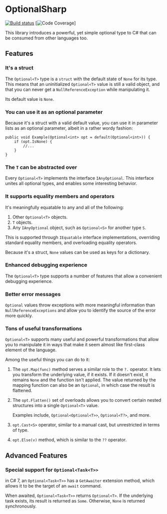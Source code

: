 # OptionalSharp
[![Build status](https://ci.appveyor.com/api/projects/status/u95y7i721ngdo35b?svg=true)](https://ci.appveyor.com/project/GregRos/optionalsharp)
[![Code Coverage](https://codecov.io/gh/GregRos/OptionalSharp/branch/master/graph/badge.svg)]

This library introduces a powerful, yet simple optional type to C# that can be consumed from other languages too.

## Features

### It's a struct
The `Optional<T>` type is a `struct` with the default state of `None` for its type. This means that an uninitialized `Optional<T>` value is still a valid object, and that you can never get a `NullReferenceException` while manipulating it.

Its default value is `None`.

### You can use it as an optional parameter
Because it's a struct with a valid default value, you can use it in parameter lists as an optional parameter, albeit in a rather wordy fashion:

	public void Example(Optional<int> opt = default(Optional<int>)) {
		if (opt.IsNone) {
			//...
		}
	}

### The `T` can be abstracted over
Every `Optional<T>` implements the interface `IAnyOptional`. This interface unites all optional types, and enables some interesting behavior.

### It supports equality members and operators
It's meaningfully equatable to any and all of the following:

1. Other `Optional<T>` objects.
2. `T` objects.
3. Any `IAnyOptional` object, such as `Optional<S>` for another type `S`.

This is supported through `IEquatable` interface implementations, overriding standard equality members, and overloading equality operators.

Because it's a struct, `None` values can be used as keys for a dictionary.
### Enhanced debugging experience
The `Optional<T>` type supports a number of features that allow a convenient debugging experience.

### Better error messages
`Optional` values throw exceptions with more meaningful information than `NullReferenceExceptions` and allow you to identify the source of the error more quickly.

### Tons of useful transformations
`Optional<T>` supports many useful and powerful transformations that allow you to manipulate it in ways that make it seem almost like first-class element of the language.

Among the useful things you can do to it:

1. The `opt.Map(func)` method serves a similar role to the `?.` operator. It lets you transform the underlying value, if it exists. If it doesn't exist, it remains `None` and the function isn't applied. The value returned by the mapping function can also be an `Optional`, in which case the result is flattened.

2. The `opt.Flatten()` set of overloads allows you to convert certain nested structures into a single `Optional<T>` value.

	Examples include, `Optional<Optional<T>>`, `Optional<T?>`, and more.

3. `opt.Cast<S>` operator, similar to a manual cast, but unrestricted in terms of type. 

4. `opt.Else(v)` method, which is similar to the `??` operator.

## Advanced Features

### Special support for `Optional<Task<T>>`
in C# 7, an `Optional<Task<T>>` has a `GetAwaiter` extension method, which allows it to be the target of an `await` command.

When awaited, `Optional<Task<T>>` returns `Optional<T>`. If the underlying task exists, its result is returned as `Some`. Otherwise, `None` is returned synchronously.

